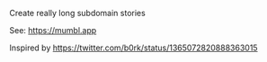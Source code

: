 Create really long subdomain stories

See: https://mumbl.app

Inspired by https://twitter.com/b0rk/status/1365072820888363015
